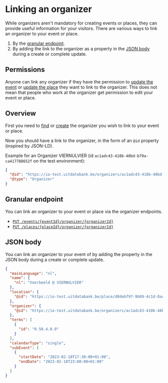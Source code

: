 # Linking an organizer

While organizers aren't mandatory for creating events or places, they can provide useful information for your visitors.
There are various ways to link an organizer to your event or place.
1. By the [granular endpoint](#granular-endpoint).
2. By adding the link to the organizer as a property in the [JSON body](#json-body) during a create or complete update. 

## Permissions

Anyone can link any organizer if they have the permission to [update the event](../events/update.md) or [update the place](../places/update.md) they want to link to the organizer. This does not mean that people who work at the organizer get permission to edit your event or place.

## Overview

First you need to [find](./finding-and-reusing-organizers.md) or [create](./create.md) the organizer you wish to link to your event or place.

Now you should have a link to the organizer, in the form of an `@id` property (inspired by JSON-LD).

Example for an Organizer VIERNULVIER (id `ac1adc43-410b-48bd-b79a-ca417788652f` on the test environment):

```json
{
  "@id": "https://io-test.uitdatabank.be/organizers/ac1adc43-410b-48bd-b79a-ca417788652f",
  "@type": "Organizer"
}
```

## Granular endpoint

You can link an organizer to your event or place via the organizer endpoints.
- [`PUT /events/{eventId}/organizer/{organizerId}`](/reference/entry.json/paths/~1events~1{eventId}~1organizer~1{organizerId}/put)
- [`PUT /places/{placeId}/organizer/{organizerId}`](/reference/entry.json/paths/~1places~1{placeId}~1organizer~1{organizerId}/put)

## JSON body

You can link an organizer to your event of by adding the property in the JSON body during a create or complete update.

```json
{
  "mainLanguage": "nl",
  "name": {
    "nl": "Voorbeeld @ VIERNULVIER"
  },
  "location": {
    "@id": "https://io-test.uitdatabank.be/place/d8debf97-9b09-4c1d-8ac0-c3e32650a001"
  },
  "organizer": {
    "@id": "https://io-test.uitdatabank.be/organizers/ac1adc43-410b-48bd-b79a-ca417788652f",
  },
  "terms": [
    {
      "id": "0.50.4.0.0"
    }
  ],
  "calendarType": "single",
  "subEvent": [
    {
      "startDate": "2023-02-18T17:30:00+01:00",
      "endDate": "2023-02-18T23:00:00+01:00"
    }
  ]
}
```
